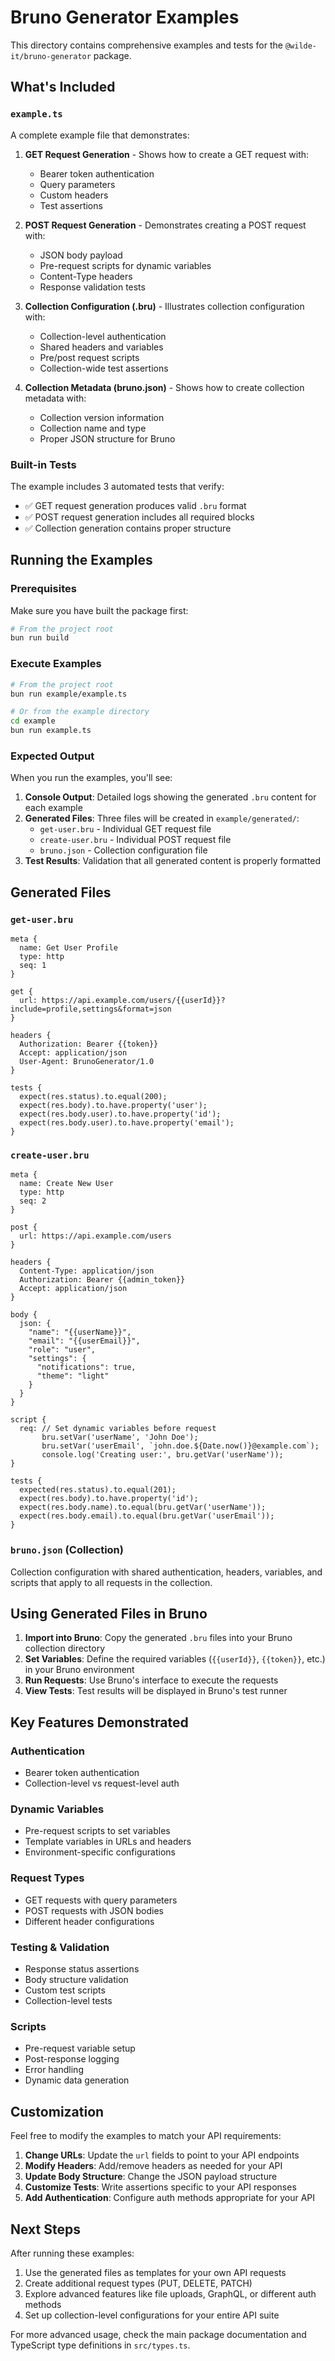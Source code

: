# Bruno Generator Examples

This directory contains comprehensive examples and tests for the `@wilde-it/bruno-generator` package.

## What's Included

### `example.ts`
A complete example file that demonstrates:

1. **GET Request Generation** - Shows how to create a GET request with:
   - Bearer token authentication
   - Query parameters
   - Custom headers
   - Test assertions

2. **POST Request Generation** - Demonstrates creating a POST request with:
   - JSON body payload
   - Pre-request scripts for dynamic variables
   - Content-Type headers
   - Response validation tests

3. **Collection Configuration (.bru)** - Illustrates collection configuration with:
   - Collection-level authentication
   - Shared headers and variables
   - Pre/post request scripts
   - Collection-wide test assertions

4. **Collection Metadata (bruno.json)** - Shows how to create collection metadata with:
   - Collection version information
   - Collection name and type
   - Proper JSON structure for Bruno

### Built-in Tests
The example includes 3 automated tests that verify:
- ✅ GET request generation produces valid `.bru` format
- ✅ POST request generation includes all required blocks
- ✅ Collection generation contains proper structure

## Running the Examples

### Prerequisites
Make sure you have built the package first:

```bash
# From the project root
bun run build
```

### Execute Examples
```bash
# From the project root
bun run example/example.ts

# Or from the example directory
cd example
bun run example.ts
```

### Expected Output
When you run the examples, you'll see:

1. **Console Output**: Detailed logs showing the generated `.bru` content for each example
2. **Generated Files**: Three files will be created in `example/generated/`:
   - `get-user.bru` - Individual GET request file
   - `create-user.bru` - Individual POST request file  
   - `bruno.json` - Collection configuration file
3. **Test Results**: Validation that all generated content is properly formatted

## Generated Files

### `get-user.bru`
```
meta {
  name: Get User Profile
  type: http
  seq: 1
}

get {
  url: https://api.example.com/users/{{userId}}?include=profile,settings&format=json
}

headers {
  Authorization: Bearer {{token}}
  Accept: application/json
  User-Agent: BrunoGenerator/1.0
}

tests {
  expect(res.status).to.equal(200);
  expect(res.body).to.have.property('user');
  expect(res.body.user).to.have.property('id');
  expect(res.body.user).to.have.property('email');
}
```

### `create-user.bru`
```
meta {
  name: Create New User
  type: http
  seq: 2
}

post {
  url: https://api.example.com/users
}

headers {
  Content-Type: application/json
  Authorization: Bearer {{admin_token}}
  Accept: application/json
}

body {
  json: {
    "name": "{{userName}}",
    "email": "{{userEmail}}",
    "role": "user",
    "settings": {
      "notifications": true,
      "theme": "light"
    }
  }
}

script {
  req: // Set dynamic variables before request
       bru.setVar('userName', 'John Doe');
       bru.setVar('userEmail', `john.doe.${Date.now()}@example.com`);
       console.log('Creating user:', bru.getVar('userName'));
}

tests {
  expected(res.status).to.equal(201);
  expect(res.body).to.have.property('id');
  expect(res.body.name).to.equal(bru.getVar('userName'));
  expect(res.body.email).to.equal(bru.getVar('userEmail'));
}
```

### `bruno.json` (Collection)
Collection configuration with shared authentication, headers, variables, and scripts that apply to all requests in the collection.

## Using Generated Files in Bruno

1. **Import into Bruno**: Copy the generated `.bru` files into your Bruno collection directory
2. **Set Variables**: Define the required variables (`{{userId}}`, `{{token}}`, etc.) in your Bruno environment
3. **Run Requests**: Use Bruno's interface to execute the requests
4. **View Tests**: Test results will be displayed in Bruno's test runner

## Key Features Demonstrated

### Authentication
- Bearer token authentication
- Collection-level vs request-level auth

### Dynamic Variables  
- Pre-request scripts to set variables
- Template variables in URLs and headers
- Environment-specific configurations

### Request Types
- GET requests with query parameters
- POST requests with JSON bodies
- Different header configurations

### Testing & Validation
- Response status assertions
- Body structure validation  
- Custom test scripts
- Collection-level tests

### Scripts
- Pre-request variable setup
- Post-response logging
- Error handling
- Dynamic data generation

## Customization

Feel free to modify the examples to match your API requirements:

1. **Change URLs**: Update the `url` fields to point to your API endpoints
2. **Modify Headers**: Add/remove headers as needed for your API
3. **Update Body Structure**: Change the JSON payload structure
4. **Customize Tests**: Write assertions specific to your API responses
5. **Add Authentication**: Configure auth methods appropriate for your API

## Next Steps

After running these examples:

1. Use the generated files as templates for your own API requests
2. Create additional request types (PUT, DELETE, PATCH)
3. Explore advanced features like file uploads, GraphQL, or different auth methods
4. Set up collection-level configurations for your entire API suite

For more advanced usage, check the main package documentation and TypeScript type definitions in `src/types.ts`.
